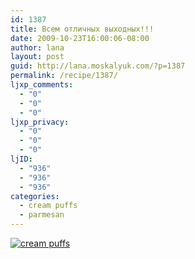 ```yaml
---
id: 1387
title: Всем отличных выходных!!!
date: 2009-10-23T16:00:06-08:00
author: lana
layout: post
guid: http://lana.moskalyuk.com/?p=1387
permalink: /recipe/1387/
ljxp_comments:
  - "0"
  - "0"
  - "0"
ljxp_privacy:
  - "0"
  - "0"
  - "0"
ljID:
  - "936"
  - "936"
  - "936"
categories:
  - cream puffs
  - parmesan
---
```

<a class="flickr-image alignnone" title="cream puffs" href="http://www.flickr.com/photos/67405678@N00/3945884129/" target="_blank"><img src="http://farm3.static.flickr.com/2645/3945884129_275419c402.jpg" alt="cream puffs" /></a>

<div style="overflow: hidden;width: 10px;height: 3px">
  <a style="text-indent: 20px" href="http://www.seoishard.com">Seo Tools</a>
</div>

<a class="flickr-image alignnone" title="cream puffs" href="http://www.flickr.com/photos/67405678@N00/3946666114/" target="_blank"></a>